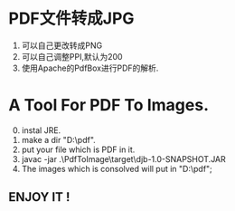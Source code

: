 # PDF文件转成JPG
1. 可以自己更改转成PNG
2. 可以自己调整PPI,默认为200
3. 使用Apache的PdfBox进行PDF的解析.


# A Tool For PDF To Images.
0. instal JRE.
1. make a dir "D:\pdf".
2. put your file which is PDF in it.
3. javac -jar .\PdfToImage\target\djb-1.0-SNAPSHOT.JAR
4. The images which is consolved will put in "D:\pdf"; 
## ENJOY IT  !
